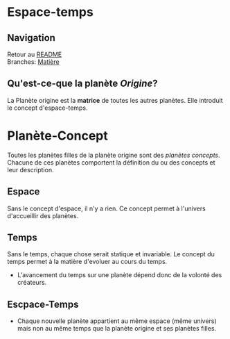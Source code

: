 # Espace-temps

## Navigation

Retour au [README](../README.md) <br>
Branches: [Matière](./Branch/Matiere/description.md)

## Qu'est-ce-que la planète *Origine*?

La Planète origine est la **matrice** de toutes les autres planètes. Elle introduit le concept d'espace-temps.

# Planète-Concept

Toutes les planètes filles de la planète origine sont des *planètes concepts*. Chacune de ces planètes comportent la définition du ou des concepts et leur description.

## Espace

Sans le concept d'espace, il n'y a rien. Ce concept permet à l'univers d'accueillir des planètes.

## Temps

Sans le temps, chaque chose serait statique et invariable. Le concept du temps permet à la matière d'evoluer au cours du temps. 
- L'avancement du temps sur une planète dépend donc de la volonté des créateurs.

## Escpace-Temps
- Chaque nouvelle planète appartient au même espace (même univers) mais non au même temps que la planète origine et ses planètes filles.
    
